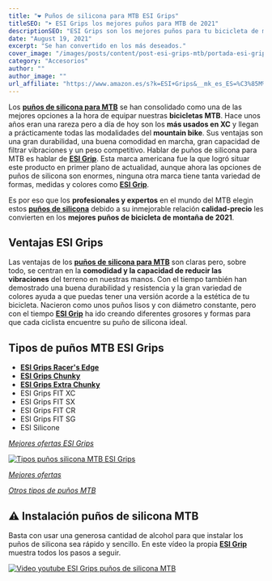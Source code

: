 ```yaml
---
title: "❤️ Puños de silicona para MTB ESI Grips"
titleSEO: "➤ ESI Grips los mejores puños para MTB de 2021"
descriptionSEO: "ESI Grips son los mejores puños para tu bicicleta de montaña✔. En este artículo encontrarás las mejores ofertas. ¡Entra y cómpralos al mejor precio!"
date: "August 19, 2021"
excerpt: "Se han convertido en los más deseados."
cover_image: "/images/posts/content/post-esi-grips-mtb/portada-esi-grips.jpg"
category: "Accesorios"
author: ""
author_image: ""
url_affiliate: "https://www.amazon.es/s?k=ESI+Grips&__mk_es_ES=%C3%85M%C3%85%C5%BD%C3%95%C3%91&linkCode=ll2&tag=devser-21&linkId=81072d1e1fff181f5719132aa3f6df03&language=es_ES&ref_=as*li_ss_tl"
---
```


Los [**puños de silicona para MTB**](https://www.amazon.es/s?k=ESI+Grips&__mk_es_ES=%C3%85M%C3%85%C5%BD%C3%95%C3%91&linkCode=ll2&tag=devser-21&linkId=81072d1e1fff181f5719132aa3f6df03&language=es_ES&ref_=as*li_ss_tl) se han consolidado como una de las mejores opciones a la hora de equipar nuestras **bicicletas MTB**. Hace unos años eran una rareza pero a día de hoy son los **más usados en XC** y llegan a prácticamente todas las modalidades del **mountain bike**. Sus ventajas son una gran durabilidad, una buena comodidad en marcha, gran capacidad de filtrar vibraciones y un peso competitivo. Hablar de puños de silicona para MTB es hablar de [**ESI Grip**](https://www.amazon.es/s?k=ESI+Grips&__mk_es_ES=%C3%85M%C3%85%C5%BD%C3%95%C3%91&linkCode=ll2&tag=devser-21&linkId=81072d1e1fff181f5719132aa3f6df03&language=es_ES&ref_=as*li_ss_tl). Esta marca americana fue la que logró situar este producto en primer plano de actualidad, aunque ahora las opciones de puños de silicona son enormes, ninguna otra marca tiene tanta variedad de formas, medidas y colores como [**ESI Grip**](https://www.amazon.es/s?k=ESI+Grips&__mk_es_ES=%C3%85M%C3%85%C5%BD%C3%95%C3%91&linkCode=ll2&tag=devser-21&linkId=81072d1e1fff181f5719132aa3f6df03&language=es_ES&ref_=as*li_ss_tl). 

Es por eso que los **profesionales y expertos** en el mundo del MTB elegin estos [**puños de silicona**](https://www.amazon.es/s?k=ESI+Grips&__mk_es_ES=%C3%85M%C3%85%C5%BD%C3%95%C3%91&linkCode=ll2&tag=devser-21&linkId=81072d1e1fff181f5719132aa3f6df03&language=es_ES&ref_=as*li_ss_tl) debido a su inmejorable relación **calidad-precio** les convierten en los **mejores puños de bicicleta de montaña de 2021**.

## Ventajas ESI Grips

Las ventajas de los [**puños de silicona para MTB**](https://www.amazon.es/s?k=ESI+Grips&__mk_es_ES=%C3%85M%C3%85%C5%BD%C3%95%C3%91&linkCode=ll2&tag=devser-21&linkId=81072d1e1fff181f5719132aa3f6df03&language=es_ES&ref_=as*li_ss_tl) son claras pero, sobre todo, se centran en la **comodidad y la capacidad de reducir las vibraciones** del terreno en nuestras manos. Con el tiempo también han demostrado una buena durabilidad y resistencia y la gran variedad de colores ayuda a que puedas tener una versión acorde a la estética de tu bicicleta. Nacieron como unos puños lisos y con diámetro constante, pero con el tiempo [**ESI Grip**](https://www.amazon.es/s?k=ESI+Grips&__mk_es_ES=%C3%85M%C3%85%C5%BD%C3%95%C3%91&linkCode=ll2&tag=devser-21&linkId=81072d1e1fff181f5719132aa3f6df03&language=es_ES&ref_=as*li_ss_tl) ha ido creando diferentes grosores y formas para que cada ciclista encuentre su puño de silicona ideal.

## Tipos de puños MTB ESI Grips

-   [**ESI Grips Racer's Edge**](https://www.amazon.es/ESI-Pu%C3%B1os-RACERS-Edge-Color/dp/B003RLJ582?__mk_es_ES=%C3%85M%C3%85%C5%BD%C3%95%C3%91&dchild=1&keywords=ESI+Grips+Racer%27s+Edge&qid=1628617785&sr=8-1&linkCode=ll1&tag=devser-21&linkId=7c3458fecad6b8fda77e23c532c44712&language=es_ES&ref_=as_li_ss_tl)
-   [**ESI Grips Chunky**](https://www.amazon.es/Pu%C3%B1os-ESI-CHUNKY-Color-Rojo/dp/B002UMFS5S?__mk_es_ES=%C3%85M%C3%85%C5%BD%C3%95%C3%91&dchild=1&keywords=esigrips+chunky&qid=1628617864&sr=8-1&linkCode=ll1&tag=devser-21&linkId=8a0fa4021003ca3344748cbbb9543980&language=es_ES&ref_=as_li_ss_tl)
-   [**ESI Grips Extra Chunky**](https://www.amazon.es/ESI-Pu%C3%B1os-EXTRA-CHUNKY-Color/dp/B00AOVWA8K?__mk_es_ES=%C3%85M%C3%85%C5%BD%C3%95%C3%91&dchild=1&keywords=esigrips+extra+chunky&qid=1628617903&sr=8-1&linkCode=ll1&tag=devser-21&linkId=321732e201159390eba289a9c132c878&language=es_ES&ref_=as_li_ss_tl)
-   ESI Grips FIT XC
-   ESI Grips FIT SX
-   ESI Grips FIT CR
-   ESI Grips FIT SG
-   ESI Silicone

*[Mejores ofertas ESI Grips](https://www.amazon.es/s?k=ESI+Grips&__mk_es_ES=%C3%85M%C3%85%C5%BD%C3%95%C3%91&linkCode=ll2&tag=devser-21&linkId=81072d1e1fff181f5719132aa3f6df03&language=es_ES&ref_=as*li_ss_tl)*

[![Tipos puños silicona MTB ESI Grips](/images/posts/content/post-esi-grips-mtb/esi-grips-tipos.jpg)](https://www.amazon.es/ESI-Pu%C3%B1os-CHUNKY-Color-Negro/dp/B003FAGDNK?__mk_es_ES=%C3%85M%C3%85%C5%BD%C3%95%C3%91&dchild=1&keywords=esi+grips&qid=1628527760&sr=8-1&linkCode=ll1&tag=devser-21&linkId=4e5004c8c1678fecda129bb014ce2526&language=es_ES&ref_=as_li_ss_tl "Tipos puños silicona MTB ESI Grips")

*[Mejores ofertas](https://www.amazon.es/ESI-Pu%C3%B1os-CHUNKY-Color-Negro/dp/B003FAGDNK?__mk_es_ES=%C3%85M%C3%85%C5%BD%C3%95%C3%91&dchild=1&keywords=esi+grips&qid=1628527760&sr=8-1&linkCode=ll1&tag=devser-21&linkId=4e5004c8c1678fecda129bb014ce2526&language=es_ES&ref_=as*li_ss_tl)*

*[Otros tipos de puños MTB](https://www.amazon.es/s?k=pu%C3%B1os+silicona+mtb&__mk_es_ES=%C3%85M%C3%85%C5%BD%C3%95%C3%91&crid=E10K5K4W3TST&sprefix=pu%C3%B1os+sil%2Caps%2C205&linkCode=ll2&tag=devser-21&linkId=f7f149bad9c921e58a92c7f1c57bb7a2&language=es_ES&ref_=as_li_ss_tl)*

## ⚠️ Instalación puños de silicona MTB

Basta con usar una generosa cantidad de alcohol para que instalar los puños de silicona sea rápido y sencillo. En este vídeo la propia [**ESI Grip**](https://www.amazon.es/s?k=ESI+Grips&__mk_es_ES=%C3%85M%C3%85%C5%BD%C3%95%C3%91&linkCode=ll2&tag=devser-21&linkId=81072d1e1fff181f5719132aa3f6df03&language=es_ES&ref_=as*li_ss_tl) muestra todos los pasos a seguir.

[![Video youtube ESI Grips puños de silicona MTB](/images/posts/content/post-esi-grips-mtb/esi-grips-install.jpg)](http://www.youtube.com/watch?v=NF7XzJPsLms&t "Video youtube ESI Grips puños de silicona MTB")
